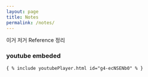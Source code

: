 ```yaml
---
layout: page
title: Notes
permalink: /notes/
---
```


이거 저거 Reference 정리

### youtube embeded

```
{ % include youtubePlayer.html id="g4-ecNSENb0" % }
```